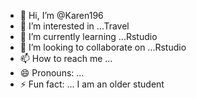 - 👋 Hi, I’m @Karen196
- 👀 I’m interested in ...Travel
- 🌱 I’m currently learning ...Rstudio
- 💞️ I’m looking to collaborate on ...Rstudio
- 📫 How to reach me ...
- 😄 Pronouns: ...
- ⚡ Fun fact: ... I am an older student

<!---
Karen196/Karen196 is a ✨ special ✨ repository because its `README.md` (this file) appears on your GitHub profile.
You can click the Preview link to take a look at your changes.
--->
